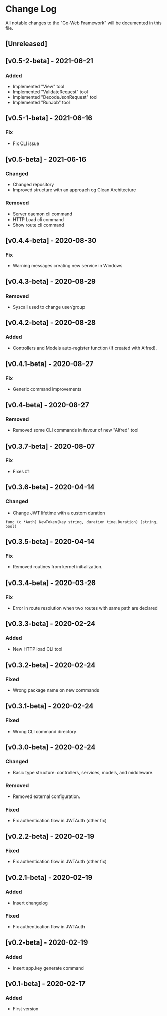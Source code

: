 # Change Log

All notable changes to the "Go-Web Framework" will be documented in this file.

## [Unreleased]

## [v0.5-2-beta] - 2021-06-21
### Added
- Implemented "View" tool
- Implemented "ValidateRequest" tool
- Implemented "DecodeJsonRequest" tool
- Implemented "RunJob" tool

## [v0.5-1-beta] - 2021-06-16
### Fix
- Fix CLI issue


## [v0.5-beta] - 2021-06-16
### Changed
- Changed repository
- Improved structure with an approach og Clean Architecture

### Removed
- Server daemon cli command
- HTTP Load cli command
- Show route cli command


## [v0.4.4-beta] - 2020-08-30
### Fix
- Warning messages creating new service in Windows

## [v0.4.3-beta] - 2020-08-29
### Removed
- Syscall used to change user/group

## [v0.4.2-beta] - 2020-08-28
### Added
- Controllers and Models auto-register function (If created with Alfred).

## [v0.4.1-beta] - 2020-08-27
### Fix
- Generic command improvements

## [v0.4-beta] - 2020-08-27
### Removed
- Removed some CLI commands in favour of new "Alfred" tool

## [v0.3.7-beta] - 2020-08-07
### Fix 
- Fixes #1

## [v0.3.6-beta] - 2020-04-14
### Changed 
- Change JWT lifetime with a custom duration

`func (c *Auth) NewToken(key string, duration time.Duration) (string, bool)`

## [v0.3.5-beta] - 2020-04-14
### Fix 
- Removed routines from kernel initialization.

## [v0.3.4-beta] - 2020-03-26
### Fix 
- Error in route resolution when two routes with same path are declared

## [v0.3.3-beta] - 2020-02-24
### Added 
- New HTTP load CLI tool

## [v0.3.2-beta] - 2020-02-24
### Fixed
- Wrong package name on new commands

## [v0.3.1-beta] - 2020-02-24
### Fixed
- Wrong CLI command directory

## [v0.3.0-beta] - 2020-02-24
### Changed
- Basic type structure: controllers, services, models, and middleware.

### Removed
- Removed external configuration.

### Fixed
- Fix authentication flow in JWTAuth (other fix)

## [v0.2.2-beta] - 2020-02-19
### Fixed
- Fix authentication flow in JWTAuth (other fix)

## [v0.2.1-beta] - 2020-02-19
### Added
- Insert changelog

### Fixed
- Fix authentication flow in JWTAuth

## [v0.2-beta] - 2020-02-19
### Added
- Insert app.key generate command

## [v0.1-beta] - 2020-02-17
### Added
- First version
